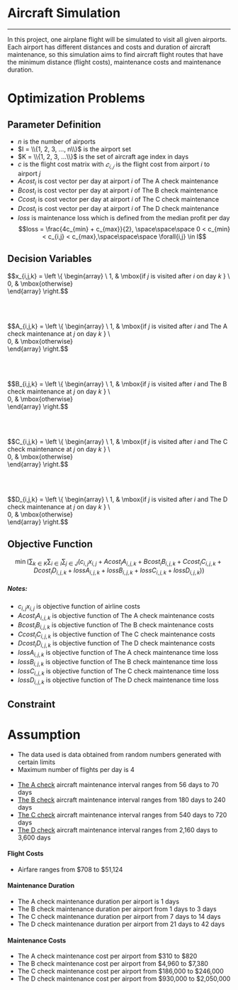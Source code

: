 # Aircraft Simulation
___
In this project, one airplane flight will be simulated to visit all given airports. Each airport has different distances and costs and duration of aircraft maintenance, so this simulation aims to find aircraft flight routes that have the minimum distance (flight costs), maintenance costs and maintenance duration.

# Optimization Problems

## Parameter Definition
* $n$ is the number of airports
* $I = \\{1, 2, 3, ..., n\\}$ is the airport set
* $K = \\{1, 2, 3, ...\\}$ is the set of aircraft age index in days
* $c$ is the flight cost matrix with $𝑐_{𝑖,𝑗}$ is the flight cost from airport $i$ to airport $j$
* $Acost_{i}$ is cost vector per day at airport $i$ of The A check maintenance
* $Bcost_{i}$ is cost vector per day at airport $i$ of The B check maintenance
* $Ccost_{i}$ is cost vector per day at airport $i$ of The C check maintenance
* $Dcost_{i}$ is cost vector per day at airport $i$ of The D check maintenance
* $loss$ is maintenance loss which is defined from the median profit per day
$$loss = \frac{4c_{min} + c_{max}}{2}, \space\space\space  0 < c_{min} < c_{i,j} < c_{max},\space\space\space \forall{i,j} \in I$$

## Decision Variables

$$x_{i,j,k} = \left \\{ 
\begin{array} \\ 
    1, & \mbox{if $j$ is visited after $i$ on day  $k$ } \\  
    0, & \mbox{otherwise}  
\end{array} 
\right.$$

<br></br>

$$A_{i,j,k} = \left \\{ 
\begin{array} \\ 
    1, & \mbox{if $j$ is visited after $i$ and The A check maintenance at $j$ on day $k$ } \\  
    0, & \mbox{otherwise}  
\end{array} 
\right.$$

<br></br>

$$B_{i,j,k} = \left \\{ 
\begin{array} \\ 
    1, & \mbox{if $j$ is visited after $i$ and The B check maintenance at $j$ on day $k$ } \\  
    0, & \mbox{otherwise}  
\end{array} 
\right.$$

<br></br>

$$C_{i,j,k} = \left \\{ 
\begin{array} \\ 
    1, & \mbox{if $j$ is visited after $i$ and The C check maintenance at $j$ on day $k$ } \\  
    0, & \mbox{otherwise}  
\end{array} 
\right.$$

<br></br>

$$D_{i,j,k} = \left \\{ 
\begin{array} \\ 
    1, & \mbox{if $j$ is visited after $i$ and The D check maintenance at $j$ on day $k$ } \\  
    0, & \mbox{otherwise}  
\end{array} 
\right.$$

## Objective Function
$$ \min\left( \sum_{k \in K} \sum_{i \in I} \sum_{j \in J} \left( c_{i,j} x_{i,j} + Acost_{i} A_{i,j,k} + Bcost_{i} B_{i,j,k} + Ccost_{i} C_{i,j,k} + Dcost_{i} D_{i,j,k} + lossA_{i,j,k} + lossB_{i,j,k} + lossC_{i,j,k} + lossD_{i,j,k} \right)\right) $$

##### Notes:
* $c_{i,j} x_{i,j}$ is objective function of airline costs
* $Acost_{i} A_{i,j,k}$ is objective function of The A check maintenance costs
* $Bcost_{i} B_{i,j,k}$ is objective function of The B check maintenance costs
* $Ccost_{i} C_{i,j,k}$ is objective function of The C check maintenance costs
* $Dcost_{i} D_{i,j,k}$ is objective function of The D check maintenance costs
* $lossA_{i,j,k}$ is objective function of The A check maintenance time loss
* $lossB_{i,j,k}$ is objective function of The B check maintenance time loss
* $lossC_{i,j,k}$ is objective function of The C check maintenance time loss
* $lossD_{i,j,k}$ is objective function of The D check maintenance time loss



## Constraint


# Assumption
* The data used is data obtained from random numbers generated with certain limits
* Maximum number of flights per day is 4
<br></br>
* [The A check](https://www.qantasnewsroom.com.au/roo-tales/the-a-c-and-d-of-aircraft-maintenance/) aircraft maintenance interval ranges from 56 days to 70 days
* [The B check](https://www.naa.edu/types-of-aviation-maintenance-checks/) aircraft maintenance interval ranges from 180 days to 240 days
* [The C check](https://www.qantasnewsroom.com.au/roo-tales/the-a-c-and-d-of-aircraft-maintenance/) aircraft maintenance interval ranges from 540 days to 720 days
* [The D check](https://www.naa.edu/types-of-aviation-maintenance-checks/) aircraft maintenance interval ranges from 2,160 days to 3,600 days

#### Flight Costs
* Airfare ranges from $708 to $51,124

#### Maintenance Duration
* The A check maintenance duration per airport is 1 days
* The B check maintenance duration per airport from 1 days to 3 days
* The C check maintenance duration per airport from 7 days to 14 days
* The D check maintenance duration per airport from 21 days to 42 days

#### Maintenance Costs
* The A check maintenance cost per airport from $310 to $820
* The B check maintenance cost per airport from $4,960 to $7,380
* The C check maintenance cost per airport from $186,000 to $246,000
* The D check maintenance cost per airport from $930,000 to $2,050,000
